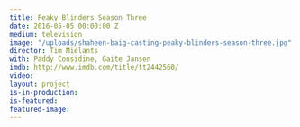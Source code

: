 ```yaml
---
title: Peaky Blinders Season Three
date: 2016-05-05 00:00:00 Z
medium: television
image: "/uploads/shaheen-baig-casting-peaky-blinders-season-three.jpg"
director: Tim Mielants
with: Paddy Considine, Gaite Jansen
imdb: http://www.imdb.com/title/tt2442560/
video: 
layout: project
is-in-production: 
is-featured: 
featured-image: 
---
```


